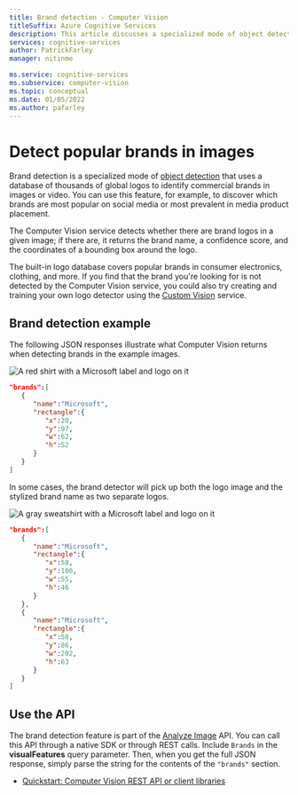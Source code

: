 ```yaml
---
title: Brand detection - Computer Vision
titleSuffix: Azure Cognitive Services
description: This article discusses a specialized mode of object detection; brand and/or logo detection using the Computer Vision API.
services: cognitive-services
author: PatrickFarley
manager: nitinme

ms.service: cognitive-services
ms.subservice: computer-vision
ms.topic: conceptual
ms.date: 01/05/2022
ms.author: pafarley
---
```


# Detect popular brands in images

Brand detection is a specialized mode of [object detection](concept-object-detection.md) that uses a database of thousands of global logos to identify commercial brands in images or video. You can use this feature, for example, to discover which brands are most popular on social media or most prevalent in media product placement.

The Computer Vision service detects whether there are brand logos in a given image; if there are, it returns the brand name, a confidence score, and the coordinates of a bounding box around the logo.

The built-in logo database covers popular brands in consumer electronics, clothing, and more. If you find that the brand you're looking for is not detected by the Computer Vision service, you could also try creating and training your own logo detector using the [Custom Vision](../custom-vision-service/index.yml) service.

## Brand detection example

The following JSON responses illustrate what Computer Vision returns when detecting brands in the example images.

![A red shirt with a Microsoft label and logo on it](./Images/red-shirt-logo.jpg)

```json
"brands":[  
   {  
      "name":"Microsoft",
      "rectangle":{  
         "x":20,
         "y":97,
         "w":62,
         "h":52
      }
   }
]
```

In some cases, the brand detector will pick up both the logo image and the stylized brand name as two separate logos.

![A gray sweatshirt with a Microsoft label and logo on it](./Images/gray-shirt-logo.jpg)

```json
"brands":[  
   {  
      "name":"Microsoft",
      "rectangle":{  
         "x":58,
         "y":106,
         "w":55,
         "h":46
      }
   },
   {  
      "name":"Microsoft",
      "rectangle":{  
         "x":58,
         "y":86,
         "w":202,
         "h":63
      }
   }
]
```

## Use the API

The brand detection feature is part of the [Analyze Image](https://westcentralus.dev.cognitive.microsoft.com/docs/services/computer-vision-v3-2/operations/56f91f2e778daf14a499f21b) API. You can call this API through a native SDK or through REST calls. Include `Brands` in the **visualFeatures** query parameter. Then, when you get the full JSON response, simply parse the string for the contents of the `"brands"` section.

* [Quickstart: Computer Vision REST API or client libraries](./quickstarts-sdk/image-analysis-client-library.md?pivots=programming-language-csharp)